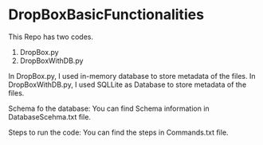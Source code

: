 # DropBoxBasicFunctionalities

This Repo has two codes. 

1. DropBox.py 
2. DropBoxWithDB.py 

In DropBox.py, I used in-memory database to store metadata of the files. In DropBoxWithDB.py, I used SQLLite as Database to store metadata of the files.

Schema fo the database: You can find Schema information in DatabaseScehma.txt file.

Steps to run the code: You can find the steps in Commands.txt file.
